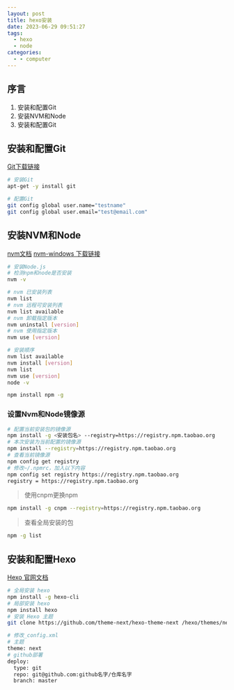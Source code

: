```yaml
---
layout: post
title: hexo安装
date: 2023-06-29 09:51:27
tags:
  - hexo
  - node
categories:
  - - computer
---
```


## 序言

1. 安装和配置Git
2. 安装NVM和Node
3. 安装和配置Git

## 安装和配置Git

[Git下载链接](https://git-scm.com/downloads)

```bash
# 安装Git
apt-get -y install git

# 配置Git
git config global user.name="testname"
git config global user.email="test@email.com"
```

## 安装NVM和Node

[nvm文档](https://github.com/nvm-sh/nvm)
[nvm-windows 下载链接](https://github.com/coreybutler/nvm-windows/releases)
```bash
# 安装Node.js
# 检测npm和node是否安装
nvm -v

# nvm 已安装列表
nvm list
# nvm 远程可安装列表
nvm list available
# nvm 卸载指定版本
nvm uninstall [version]
# nvm 使用指定版本
nvm use [version]

# 安装顺序
nvm list available
nvm install [version]
nvm list
nvm use [version]
node -v
```

```bash
npm install npm -g
```

### 设置Nvm和Node镜像源

```bash
# 配置当前安装包的镜像源
npm install -g <安装包名> --registry=https://registry.npm.taobao.org
# 本次安装为当前配置的镜像源
npm install --registry=https://registry.npm.taobao.org   
# 查看当前镜像源
npm config get registry
# 修改~/.npmrc，加入以下内容
npm config set registry https://registry.npm.taobao.org   
registry = https://registry.npm.taobao.org   
```

> 使用cnpm更换npm

```bash
npm install -g cnpm --registry=https://registry.npm.taobao.org   
```

> 查看全局安装的包

```bash
npm -g list
```

## 安装和配置Hexo

[Hexo 官网文档](https://hexo.io/zh-cn/)

```bash
# 全局安装 hexo
npm install -g hexo-cli
# 局部安装 hexo
npm install hexo
# 安装 Hexo 主题
git clone https://github.com/theme-next/hexo-theme-next /hexo/themes/next
```

```bash
# 修改_config.xml
# 主题
theme: next
# github部署
deploy:
  type: git
  repo: git@github.com:github名字/仓库名字
  branch: master
```
